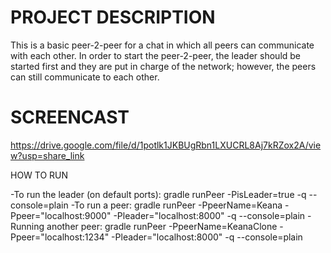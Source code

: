 <h1>PROJECT DESCRIPTION</h1>
 This is a basic peer-2-peer for a chat in which all peers can communicate with each other. 
 In order to start the peer-2-peer, the leader should be started first and they are put in charge of the network; however, the peers can still communicate to each other.

<h1>SCREENCAST</h1>

https://drive.google.com/file/d/1potlk1JKBUgRbn1LXUCRL8Aj7kRZox2A/view?usp=share_link
 

</h1>HOW TO RUN</h1>

 -To run the leader (on default ports): gradle runPeer -PisLeader=true -q --console=plain
 -To run a peer: gradle runPeer -PpeerName=Keana -Ppeer="localhost:9000" -Pleader="localhost:8000" -q --console=plain
 -Running another peer: gradle runPeer -PpeerName=KeanaClone -Ppeer="localhost:1234" -Pleader="localhost:8000" -q --console=plain
